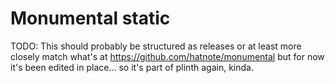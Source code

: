 # Monumental static

TODO: This should probably be structured as releases or at least more
closely match what's at https://github.com/hatnote/monumental but for
now it's been edited in place... so it's part of plinth again, kinda.